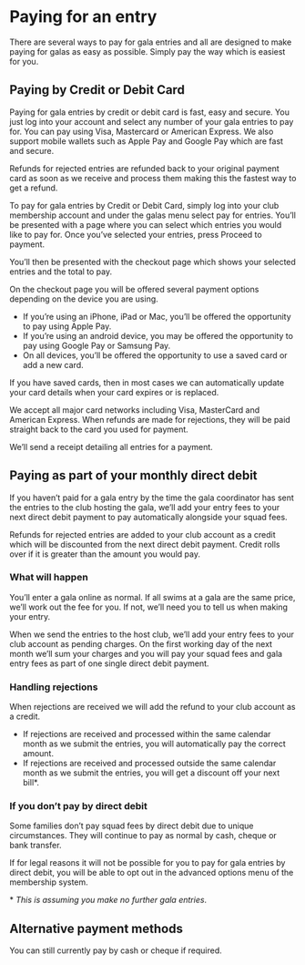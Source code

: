 # Paying for an entry

There are several ways to pay for gala entries and all are designed to make paying for galas as easy as possible. Simply pay the way which is easiest for you.

## Paying by Credit or Debit Card

Paying for gala entries by credit or debit card is fast, easy and secure. You just log into your account and select any number of your gala entries to pay for. You can pay using Visa, Mastercard or American Express. We also support mobile wallets such as Apple Pay and Google Pay which are fast and secure.

Refunds for rejected entries are refunded back to your original payment card as soon as we receive and process them making this the fastest way to get a refund.

To pay for gala entries by Credit or Debit Card, simply log into your club membership account and under the galas menu select pay for entries. You’ll be presented with a page where you can select which entries you would like to pay for. Once you’ve selected your entries, press Proceed to payment.

You’ll then be presented with the checkout page which shows your selected entries and the total to pay.

On the checkout page you will be offered several payment options depending on the device you are using.

* If you’re using an iPhone, iPad or Mac, you’ll be offered the opportunity to pay using Apple Pay.
* If you’re using an android device, you may be offered the opportunity to pay using Google Pay or Samsung Pay.
* On all devices, you’ll be offered the opportunity to use a saved card or add a new card.

If you have saved cards, then in most cases we can automatically update your card details when your card expires or is replaced.

We accept all major card networks including Visa, MasterCard and American Express. When refunds are made for rejections, they will be paid straight back to the card you used for payment.

We’ll send a receipt detailing all entries for a payment.

## Paying as part of your monthly direct debit

If you haven’t paid for a gala entry by the time the gala coordinator has sent the entries to the club hosting the gala, we’ll add your entry fees to your next direct debit payment to pay automatically alongside your squad fees.

Refunds for rejected entries are added to your club account as a credit which will be discounted from the next direct debit payment. Credit rolls over if it is greater than the amount you would pay.

### What will happen

You’ll enter a gala online as normal. If all swims at a gala are the same price, we’ll work out the fee for you. If not, we’ll need you to tell us when making your entry.

When we send the entries to the host club, we’ll add your entry fees to your club account as pending charges. On the first working day of the next month we’ll sum your charges and you will pay your squad fees and gala entry fees as part of one single direct debit payment.

### Handling rejections

When rejections are received we will add the refund to your club account as a credit.

* If rejections are received and processed within the same calendar month as we submit the entries, you will automatically pay the correct amount.
* If rejections are received and processed outside the same calendar month as we submit the entries, you will get a discount off your next bill*.

### If you don’t pay by direct debit

Some families don’t pay squad fees by direct debit due to unique circumstances. They will continue to pay as normal by cash, cheque or bank transfer.

If for legal reasons it will not be possible for you to pay for gala entries by direct debit, you will be able to opt out in the advanced options menu of the membership system.

\* *This is assuming you make no further gala entries*.

## Alternative payment methods

You can still currently pay by cash or cheque if required.
